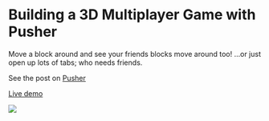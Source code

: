 # Building a 3D Multiplayer Game with Pusher

Move a block around and see your friends blocks move around too! ...or just open up lots of tabs; who needs friends.

See the post on [Pusher](https://blog.pusher.com/building-3d-multiplayer-game-pusher/)

[Live demo](http://charliejwalter.net/tutorials/how-to-build-a-3d-multiplayer-game-with-pusher/)

![](https://blog.pusher.com/wp-content/uploads/2014/10/10-smooth-movement-with-other-players.gif)
